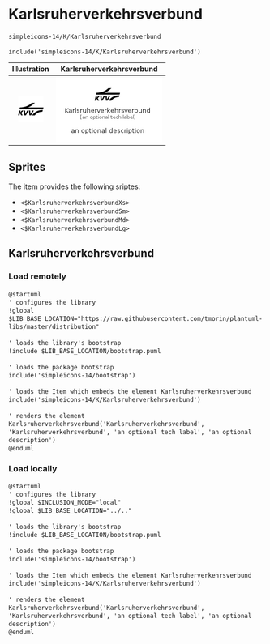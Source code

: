 # Karlsruherverkehrsverbund


```text
simpleicons-14/K/Karlsruherverkehrsverbund
```

```text
include('simpleicons-14/K/Karlsruherverkehrsverbund')
```



| Illustration | Karlsruherverkehrsverbund |
| :---: | :---: |
| ![illustration for Illustration](../../simpleicons-14/K/Karlsruherverkehrsverbund.png) | ![illustration for Karlsruherverkehrsverbund](../../simpleicons-14/K/Karlsruherverkehrsverbund.Local.png) |



## Sprites
The item provides the following sriptes:

- `<$KarlsruherverkehrsverbundXs>`
- `<$KarlsruherverkehrsverbundSm>`
- `<$KarlsruherverkehrsverbundMd>`
- `<$KarlsruherverkehrsverbundLg>`





## Karlsruherverkehrsverbund

### Load remotely
```plantuml
@startuml
' configures the library
!global $LIB_BASE_LOCATION="https://raw.githubusercontent.com/tmorin/plantuml-libs/master/distribution"

' loads the library's bootstrap
!include $LIB_BASE_LOCATION/bootstrap.puml

' loads the package bootstrap
include('simpleicons-14/bootstrap')

' loads the Item which embeds the element Karlsruherverkehrsverbund
include('simpleicons-14/K/Karlsruherverkehrsverbund')

' renders the element
Karlsruherverkehrsverbund('Karlsruherverkehrsverbund', 'Karlsruherverkehrsverbund', 'an optional tech label', 'an optional description')
@enduml
```

### Load locally
```plantuml
@startuml
' configures the library
!global $INCLUSION_MODE="local"
!global $LIB_BASE_LOCATION="../.."

' loads the library's bootstrap
!include $LIB_BASE_LOCATION/bootstrap.puml

' loads the package bootstrap
include('simpleicons-14/bootstrap')

' loads the Item which embeds the element Karlsruherverkehrsverbund
include('simpleicons-14/K/Karlsruherverkehrsverbund')

' renders the element
Karlsruherverkehrsverbund('Karlsruherverkehrsverbund', 'Karlsruherverkehrsverbund', 'an optional tech label', 'an optional description')
@enduml
```

